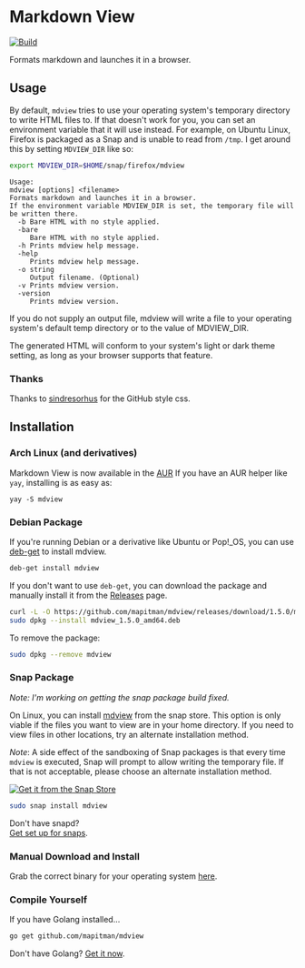 # Markdown View

[![Build](https://github.com/mapitman/mdview/actions/workflows/build.yml/badge.svg)](https://github.com/mapitman/mdview/actions/workflows/build.yml)

Formats markdown and launches it in a browser.

## Usage

By default, `mdview` tries to use your operating system's temporary
directory to write HTML files to. If that doesn't work for you, you can
set an environment variable that it will use instead. For example, on
Ubuntu Linux, Firefox is packaged as a Snap and is unable to read from
`/tmp`. I get around this by setting `MDVIEW_DIR` like so:

```sh
export MDVIEW_DIR=$HOME/snap/firefox/mdview
```


```text
Usage:
mdview [options] <filename>
Formats markdown and launches it in a browser.
If the environment variable MDVIEW_DIR is set, the temporary file will be written there.
  -b Bare HTML with no style applied.
  -bare
     Bare HTML with no style applied.
  -h Prints mdview help message.
  -help
     Prints mdview help message.
  -o string
     Output filename. (Optional)
  -v Prints mdview version.
  -version
     Prints mdview version.

```

If you do not supply an output file, mdview will write a file to your
operating system's default temp directory or to the value of MDVIEW_DIR.

The generated HTML will conform to your system's light or dark theme
setting, as long as your browser supports that feature.

### Thanks

Thanks to [sindresorhus](https://github.com/sindresorhus/github-markdown-css) for the GitHub style css.

## Installation

### Arch Linux (and derivatives)

Markdown View is now available in the [AUR](https://aur.archlinux.org/packages/mdview/)
If you have an AUR helper like `yay`, installing is as easy as:
```
yay -S mdview
```

### Debian Package

If you're running Debian or a derivative like Ubuntu or Pop!_OS, you can
use [deb-get](https://github.com/wimpysworld/deb-get) to install mdview.

```sh
deb-get install mdview
```

If you don't want to use `deb-get`, you can download the package and
manually install it from the
[Releases](https://github.com/mapitman/mdview/releases) page.

```sh
curl -L -O https://github.com/mapitman/mdview/releases/download/1.5.0/mdview_1.5.0_amd64.deb
sudo dpkg --install mdview_1.5.0_amd64.deb
```

To remove the package:

```sh
sudo dpkg --remove mdview
```

### Snap Package

_Note: I'm working on getting the snap package build fixed._

On Linux, you can install [mdview](https://snapcraft.io/mdview) from the snap store. This option is only viable if the files
you want to view are in your home directory. If you need to view
files in other locations, try an alternate installation method.

_Note_: A side effect of the sandboxing of Snap packages is that every time
`mdview` is executed, Snap will prompt to allow writing
the temporary file. If that is not acceptable, please choose an
alternate installation method.

[![Get it from the Snap Store](https://snapcraft.io/static/images/badges/en/snap-store-black.svg)](https://snapcraft.io/mdview)

```sh
sudo snap install mdview
```

Don't have snapd?  
[Get set up for snaps](https://docs.snapcraft.io/core/install).

### Manual Download and Install

Grab the correct binary for your operating system
[here](https://github.com/mapitman/mdview/releases/).

### Compile Yourself

If you have Golang installed...
```sh
go get github.com/mapitman/mdview
```

Don't have Golang? [Get it now](https://golang.org/doc/install).


